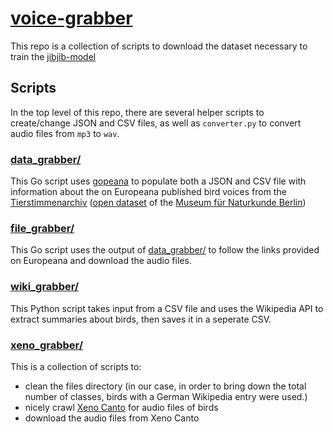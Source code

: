 # [voice-grabber](https://github.com/gojibjib/voice-grabber)
This repo is a collection of scripts to download the dataset necessary to train the [jibjib-model](https://github.com/gojibjib/jibjib-model)

## Scripts
In the top level of this repo, there are several helper scripts to create/change JSON and CSV files, as well as `converter.py` to convert audio files from `mp3` to `wav`.

### [data_grabber/](https://github.com/gojibjib/voice-grabber/tree/master/data_grabber)
This Go script uses [gopeana](https://github.com/gojibjib/gopeana) to populate both a JSON and CSV file with information about the on Europeana published bird voices from the [Tierstimmenarchiv](www.tierstimmenarchiv.de) ([open dataset](https://www.europeana.eu/portal/de/search?f[REUSABILITY][]=open&q=tierstimmenarchiv) of the [Museum für Naturkunde Berlin](https://www.museumfuernaturkunde.berlin/))

### [file_grabber/](https://github.com/gojibjib/voice-grabber/tree/master/file_grabber)
This Go script uses the output of [data_grabber/](https://github.com/gojibjib/voice-grabber/tree/master/data_grabber) to follow the links provided on Europeana and download the audio files.

### [wiki_grabber/](https://github.com/gojibjib/voice-grabber/tree/master/wiki_grabber)
This Python script takes input from a CSV file and uses the Wikipedia API to extract summaries about birds, then saves it in a seperate CSV.

### [xeno_grabber/](https://github.com/gojibjib/voice-grabber/tree/master/xeno_grabber)
This is a collection of scripts to:

- clean the files directory (in our case, in order to bring down the total number of classes, birds with a German Wikipedia entry were used.)
- nicely crawl [Xeno Canto](www.xeno-canto.org) for audio files of birds
- download the audio files from Xeno Canto
